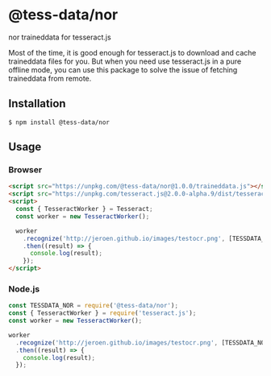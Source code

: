 # @tess-data/nor

nor traineddata for tesseract.js

Most of the time, it is good enough for tesseract.js to download and cache traineddata files for you.
But when you need use tesseract.js in a pure offline mode, you can use this package to solve the issue of fetching traineddata from remote.

## Installation

```
$ npm install @tess-data/nor
```

## Usage

### Browser

```html
<script src="https://unpkg.com/@tess-data/nor@1.0.0/traineddata.js"></script>
<script src="https://unpkg.com/tesseract.js@2.0.0-alpha.9/dist/tesseract.min.js"></script>
<script>
  const { TesseractWorker } = Tesseract;
  const worker = new TesseractWorker();

  worker
    .recognize('http://jeroen.github.io/images/testocr.png', [TESSDATA_NOR])
    .then((result) => {
      console.log(result);
    });
</script>
```

### Node.js

```javascript
const TESSDATA_NOR = require('@tess-data/nor');
const { TesseractWorker } = require('tesseract.js');
const worker = new TesseractWorker();

worker
  .recognize('http://jeroen.github.io/images/testocr.png', [TESSDATA_NOR])
  .then((result) => {
    console.log(result);
  });
```
